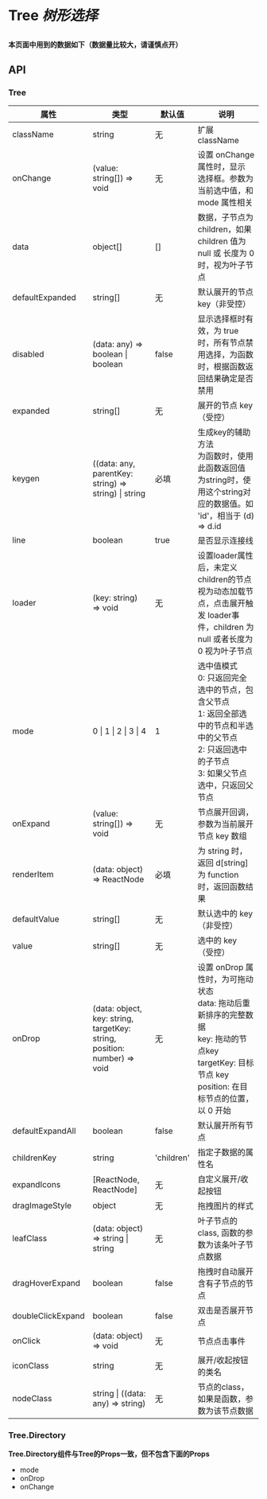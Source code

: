 # Tree *树形选择*

## 

#### 本页面中用到的数据如下（数据量比较大，请谨慎点开）
<example name="data" />

<example />

## API


### Tree

| 属性 | 类型 | 默认值 | 说明 |
| --- | --- | --- | --- |
| className | string | 无 | 扩展className |
| onChange | (value: string[]) => void | 无 | 设置 onChange 属性时，显示 选择框。参数为当前选中值，和 mode 属性相关 |
| data | object[] | [] | 数据，子节点为children，如果 children 值为 null 或 长度为 0 时，视为叶子节点 |
| defaultExpanded | string[] | 无 | 默认展开的节点 key（非受控） |
| disabled | (data: any) => boolean \| boolean | false | 显示选择框时有效，为 true 时，所有节点禁用选择，为函数时，根据函数返回结果确定是否禁用 |
| expanded | string[] | 无 | 展开的节点 key （受控） |
| keygen | ((data: any, parentKey: string) => string) \| string | 必填 | 生成key的辅助方法<br />为函数时，使用此函数返回值<br />为string时，使用这个string对应的数据值。如 'id'，相当于 (d) => d.id |
| line | boolean | true | 是否显示连接线 |
| loader | (key: string) => void | 无 | 设置loader属性后，未定义children的节点视为动态加载节点，点击展开触发 loader事件，children 为 null 或者长度为 0 视为叶子节点 |
| mode | 0 \| 1 \| 2 \| 3 \| 4 | 1 | 选中值模式<br />0: 只返回完全选中的节点，包含父节点<br />1: 返回全部选中的节点和半选中的父节点<br />2: 只返回选中的子节点<br />3: 如果父节点选中，只返回父节点 |
| onExpand | (value: string[]) => void | 无 | 节点展开回调，参数为当前展开节点 key 数组 |
| renderItem | (data: object) => ReactNode | 必填 | 为 string 时，返回 d\[string]<br />为 function 时，返回函数结果 |
| defaultValue | string[] | 无 | 默认选中的 key （非受控） | 
| value | string[] | 无 | 选中的 key （受控） | 
| onDrop | (data: object, key: string, targetKey: string, position: number) => void | 无 | 设置 onDrop 属性时，为可拖动状态<br />data: 拖动后重新排序的完整数据<br />key: 拖动的节点key<br />targetKey: 目标节点 key<br />position: 在目标节点的位置，以 0 开始 | 
| defaultExpandAll | boolean | false | 默认展开所有节点 | 
| childrenKey | string | 'children' | 指定子数据的属性名 |
| expandIcons | \[ReactNode, ReactNode] | 无 | 自定义展开/收起按钮 |
| dragImageStyle | object | 无 | 拖拽图片的样式 |
| leafClass | (data: object) => string \| string | 无 | 叶子节点的 class, 函数的参数为该条叶子节点数据 |
| dragHoverExpand | boolean | false | 拖拽时自动展开含有子节点的节点 |
| doubleClickExpand | boolean | false | 双击是否展开节点 |
| onClick | (data: object) => void | 无 | 节点点击事件 |
| iconClass | string | 无 | 展开/收起按钮的类名 |
| nodeClass | string \| ((data: any) => string) | 无 | 节点的class，如果是函数，参数为该节点数据 |

### Tree.Directory

**Tree.Directory组件与Tree的Props一致，但不包含下面的Props**

* mode
* onDrop
* onChange



